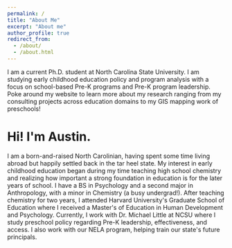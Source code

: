```yaml
---
permalink: /
title: "About Me"
excerpt: "About me"
author_profile: true
redirect_from: 
  - /about/
  - /about.html
---
```

 
I am a current Ph.D. student at North Carolina State University. I am studying early childhood education policy and program analysis with a focus on school-based Pre-K programs and Pre-K program leadership. Poke around my website to learn more about my research ranging from my consulting projects across education domains to my GIS mapping work of preschools!

Hi! I'm Austin. 
======
I am a born-and-raised North Carolinian, having spent some time living abroad but happily settled back in the tar heel state. My interest in early childhood education began during my time teaching high school chemistry and realizing how important a strong foundation in education is for the later years of school. I have a BS in Psychology and a second major in Anthropology, with a minor in Chemistry (a busy undergrad!). After teaching chemistry for two years, I attended Harvard University's Graduate School of Education where I received a Master's of Education in Human Development and Psychology. Currently, I work with Dr. Michael Little at NCSU where I study preschool policy regarding Pre-K leadership, effectiveness, and access. I also work with our NELA program, helping train our state's future principals. 
